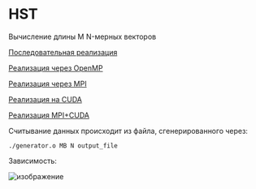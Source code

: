 # HST

Вычисление длины  M N-мерных векторов

[Последовательная реализация](https://github.com/DyadyaRodya/HST/tree/main/posled)

[Реализация через OpenMP](https://github.com/DyadyaRodya/HST/tree/main/openMP)

[Реализация через MPI](https://github.com/DyadyaRodya/HST/tree/main/MPI)

[Реализация на CUDA](https://github.com/DyadyaRodya/HST/tree/main/CUDA)

[Реализация MPI+CUDA](https://github.com/DyadyaRodya/HST/tree/main/CUDA_MPI)

Считывание данных происходит из файла, сгенерированного через:

```
./generator.o MB N output_file
```

Зависимость:

![изображение](https://user-images.githubusercontent.com/55759699/197321067-d3464c3d-9f58-42e8-b61d-1598b7bde9d8.png)
